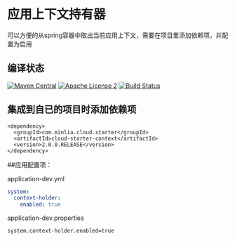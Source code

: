 # 应用上下文持有器  

可以方便的从spring容器中取出当前应用上下文，需要在项目里添加依赖项，并配置为启用  

## 编译状态  
[![Maven Central](https://maven-badges.herokuapp.com/maven-central/com.minlia.cloud.starter/cloud-starter-context/badge.svg?style=plastic)](https://maven-badges.herokuapp.com/maven-central/com.minlia.cloud.starter/cloud-starter-context/) 
[![Apache License 2](https://img.shields.io/badge/license-ASF2-blue.svg)](https://www.apache.org/licenses/LICENSE-2.0.txt) 
[![Build Status](https://travis-ci.org/minlia-projects/cloud-starter-context.svg?branch=master)](https://travis-ci.org/minlia-projects/cloud-starter-context)

## 集成到自已的项目时添加依赖项  

```pom
<dependency>
  <groupId>com.minlia.cloud.starter</groupId>
  <artifactId>cloud-starter-context</artifactId>
  <version>2.0.0.RELEASE</version>
</dependency>
```

##应用配置项：

application-dev.yml
```yaml
system:
  context-holder:
    enabled: true
```

application-dev.properties

```properties
system.context-holder.enabled=true
```


